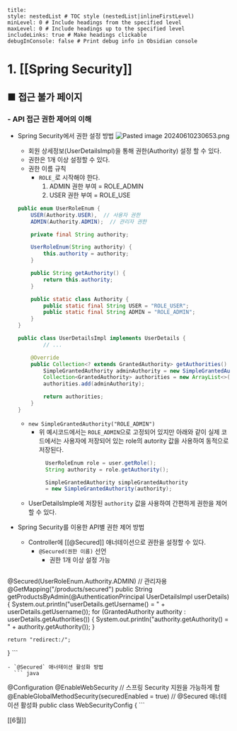 ```table-of-contents
title: 
style: nestedList # TOC style (nestedList|inlineFirstLevel)
minLevel: 0 # Include headings from the specified level
maxLevel: 0 # Include headings up to the specified level
includeLinks: true # Make headings clickable
debugInConsole: false # Print debug info in Obsidian console
```

# 1. [[Spring Security]]
## ■ 접근 불가 페이지

### - API 접근 권한 제어의 이해
- Spring Security에서 권한 설정 방법
  ![Pasted image 20240610230653.png]()
	- 회원 상세정보(UserDetailsImpl)을 통해 권한(Authority) 설정 할 수 있다.
	- 권한은 1개 이상 설정할 수 있다.
	- 권한 이름 규칙
		- `ROLE_`로 시작해야 한다.
		    1. ADMIN 권한 부여 = ROLE_ADMIN
		    2. USER 권한 부여 = ROLE_USE
	``` java
	public enum UserRoleEnum {
	    USER(Authority.USER),  // 사용자 권한
	    ADMIN(Authority.ADMIN);  // 관리자 권한

	    private final String authority;

	    UserRoleEnum(String authority) {
	        this.authority = authority;
	    }

	    public String getAuthority() {
	        return this.authority;
	    }

	    public static class Authority {
	        public static final String USER = "ROLE_USER";
	        public static final String ADMIN = "ROLE_ADMIN";
	    }
	}
	```
	
	``` java
	public class UserDetailsImpl implements UserDetails {
			// ...

		@Override
	    public Collection<? extends GrantedAuthority> getAuthorities() {
	        SimpleGrantedAuthority adminAuthority = new SimpleGrantedAuthority("ROLE_ADMIN");
	        Collection<GrantedAuthority> authorities = new ArrayList<>();
	        authorities.add(adminAuthority);

	        return authorities;
	    }
	}
	```
	- `new SimpleGrantedAuthority("ROLE_ADMIN")`
		- 위 예시코드에서는 `ROLE_ADMIN`으로 고정되어 있지만 아래와 같이 실제 코드에서는 사용자에 저장되어 있는 role의 autority 값을 사용하여 동적으로 저장된다.
		  ``` java
			UserRoleEnum role = user.getRole();
			String authority = role.getAuthority();

			SimpleGrantedAuthority simpleGrantedAuthority 
			= new SimpleGrantedAuthority(authority);
			```
	- UserDetailsImple에 저장된 `authority` 값을 사용하여 간편하게 권한을 제어할 수 있다.
	  
- Spring Security를 이용한 API별 권한 제어 방법
	- Controller에 [[@Secured]] 애너테이션으로 권한을 설정할 수 있다.
		- `@Secured(권한 이름)` 선언
			- 권한 1개 이상 설정 가능
			  ``` java
@Secured(UserRoleEnum.Authority.ADMIN) // 관리자용
@GetMapping("/products/secured")
public String getProductsByAdmin(@AuthenticationPrincipal UserDetailsImpl userDetails) {
    System.out.println("userDetails.getUsername() = " + userDetails.getUsername());
    for (GrantedAuthority authority : userDetails.getAuthorities()) {
        System.out.println("authority.getAuthority() = " + authority.getAuthority());
    }  
    
    return "redirect:/";
}
				```
				
	- `@Secured` 애너테이션 활성화 방법
	  ``` java
@Configuration
@EnableWebSecurity // 스프링 Security 지원을 가능하게 함
@EnableGlobalMethodSecurity(securedEnabled = true) // @Secured 애너테이션 활성화
public class WebSecurityConfig {
		```

[[6월]]